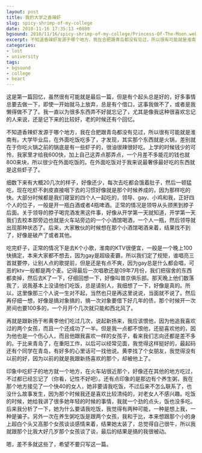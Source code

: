 ```yaml
---
layout: post
title: 我的大学之香辣虾
slug: spicy-shrimp-of-my-college
date: 2010-11-16 17:35:13 +0800
bgsound: 2010/11/16/spicy-shrimp-of-my-college/Princess-Of-The-Moon.webm
excerpt: 不知道香辣虾发源于哪个地方，我在合肥跟青岛都没有见过，所以很有可能就是淮南有。大学毕业后，在外面吃饭吃多了，才发现，其实那个东西就是火锅，差别就在于你吃火锅之前的锅底是有一些虾子的，很油很辣很好吃。上学的时候钱少的可怜，我家里才给我600快，加上自己这弄点那弄点，一个月差不多能花的钱也就800来块，所以很少在外面吃饭的。在外面吃饭对于我来说最奢侈最好吃的东西就是这些虾子了。
categories:
- lost
- university
tags:
- bgsound
- college
- heart
---
```


这是第一篇回忆，虽然很有可能就是最后一篇，但是有个起头总是好的，好多事情总要去做一下，即使一开始就马上放弃，总是有个借口，这事我做不了，或者是我懒得做不了了。我一直以为很多东西弄不好就忘记了，尤其是像我这种很喜欢忘记的人来说，还是记下来的比较好，老的时候还有个回忆。

不知道香辣虾发源于哪个地方，我在合肥跟青岛都没有见过，所以很有可能就是淮南有。大学毕业后，在外面吃饭吃多了，才发现，其实那个东西就是火锅，差别就在于你吃火锅之前的锅底是有一些虾子的，很油很辣很好吃。上学的时候钱少的可怜，我家里才给我600快，加上自己这弄点那弄点，一个月差不多能花的钱也就800来块，所以很少在外面吃饭的。在外面吃饭对于我来说最奢侈最好吃的东西就是这些虾子了。

细数下来有大概20几次的样子，好像还少，每次去吃都会饿着肚子，然后一顿猛吃，现在吃虾不剥皮直接咽下去的习惯好像就是那个时候养成的，因为那样吃的快。大部分时候都是我们寝室的四个人一起吃的，领导、gay、小鸡和我，正好四个人的位子，一般是开一瓶白酒或者4瓶啤酒。正常的情况是领导从头颈黑到脖子后面。关于领导的脖子喝完酒发黑这件事，好像从开学第一天就知道，开学第一天我们去校本部旁边也就是火车站旁边的一个小酒馆喝酒，一个人一瓶，然后领导就出现那种状态了。后来，大家散伙的时候想在那个小酒馆喝酒来着，结果找不到了，好像是破产了或者其他。

吃完虾子，正常的情况下是去K个小歌，淮南的KTV很便宜，一般是一个晚上100快搞定，本来大家都不想去，因为gay是超级麦霸，所以我们定了规矩，谁唱亮三首就要停，让别人点的歌提前，但是还是有点不爽，因为gay总是什么都会唱，可恶的ktv一般都是两个麦。记得最后一次唱歌还是09年7月份，我们把宿舍的东西都卖掉，然后去K了一下，仔细回想一下，好像叫普京俱乐部。那天晚上他们数落我了，说我基本上没请他们吃饭，总是请别人，我细想了一下，好像是真的。所以，这里像那三个人说一生对不起，当然也只是再这里说说，当面就不说了。然后再仔细一想，好像是搞对象搞的，搞一次对象要借下好几年的债，那个时候开一次房间也要100多的，一个月开个几次就只能和西北风了。

再就是跟新扬于彬黄李他们吃过几次，说起新扬来，我应该恨他，因为他追我喜欢过的两个女孩，而且一个还成功了一半。但是我一点都不恨他，还挺喜欢他的，因为他也是一个伤心人，而且他跟我喜欢一样的女孩子，看来我们志向还都是差不多的。于比来青岛了，在重阳工作，以后可以经常见面，我觉得这样挺好的，最起码还有个同学在青岛，有好多的心里话可一找他说。黄李找了个女朋友，我觉得没有以前的好，因为以前的就是我跟新扬喜欢的那个，却被他上了。

印象中吃虾子的地方就一个地方，在火车站很近那个，好像还在其他的地方吃过，不过都已经忘记了（你看，记性不好吧）。还有点印象的是那边有个养生粥，我在那个地方接见了一个快40的女人，她非要请我吃饭，不过后来不怎么联系了，也没什么故事发生，因为那个时候我还是喜欢比较清纯的，对老女人不感兴趣。吃饭的时候，她给我讲了很多她年轻的时候的事情，我就一个劲的点头，饭也没多吃。后来我分析了一下，她为什么要请我吃饭，我觉得有两种可能，一种是想上我，一种是骗子。另外一次在养生粥吃饭是跟两个女孩，我和于比，本来想跟那个小的身上超白个头又高那个女孩谈谈感情来着，结果她太装了，总觉得自己很牛，所以我就跟那个比我大好几岁那个女孩谈了谈，最后的结果是搞的我很被动。

嗯，差不多就这些了，希望不要只写这一篇。
